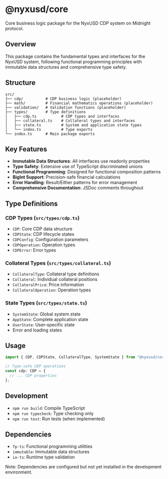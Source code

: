 # @nyxusd/core

Core business logic package for the NyxUSD CDP system on Midnight protocol.

## Overview

This package contains the fundamental types and interfaces for the NyxUSD system, following functional programming principles with immutable data structures and comprehensive type safety.

## Structure

```
src/
├── cdp/          # CDP business logic (placeholder)
├── math/         # Financial mathematics operations (placeholder)
├── validation/   # Validation functions (placeholder)
├── types/        # Type definitions
│   ├── cdp.ts           # CDP types and interfaces
│   ├── collateral.ts    # Collateral types and interfaces
│   ├── state.ts         # System and application state types
│   └── index.ts         # Type exports
└── index.ts      # Main package exports
```

## Key Features

- **Immutable Data Structures**: All interfaces use readonly properties
- **Type Safety**: Extensive use of TypeScript discriminated unions
- **Functional Programming**: Designed for functional composition patterns
- **BigInt Support**: Precision-safe financial calculations
- **Error Handling**: Result/Either patterns for error management
- **Comprehensive Documentation**: JSDoc comments throughout

## Type Definitions

### CDP Types (`src/types/cdp.ts`)

- `CDP`: Core CDP data structure
- `CDPState`: CDP lifecycle states
- `CDPConfig`: Configuration parameters
- `CDPOperation`: Operation types
- `CDPError`: Error types

### Collateral Types (`src/types/collateral.ts`)

- `CollateralType`: Collateral type definitions
- `Collateral`: Individual collateral positions
- `CollateralPrice`: Price information
- `CollateralOperation`: Operation types

### State Types (`src/types/state.ts`)

- `SystemState`: Global system state
- `AppState`: Complete application state
- `UserState`: User-specific state
- Error and loading states

## Usage

```typescript
import { CDP, CDPState, CollateralType, SystemState } from "@nyxusd/core";

// Type-safe CDP operations
const cdp: CDP = {
  // ... CDP properties
};
```

## Development

- `npm run build`: Compile TypeScript
- `npm run typecheck`: Type checking only
- `npm run test`: Run tests (when implemented)

## Dependencies

- `fp-ts`: Functional programming utilities
- `immutable`: Immutable data structures
- `io-ts`: Runtime type validation

Note: Dependencies are configured but not yet installed in the development environment.
